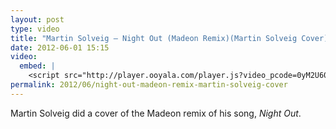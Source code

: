 ```yaml
---
layout: post
type: video
title: "Martin Solveig — Night Out (Madeon Remix)(Martin Solveig Cover)"
date: 2012-06-01 15:15
video: 
  embed: |
    <script src="http://player.ooyala.com/player.js?video_pcode=0yM2U60KQrAwuh8NdPRT3oFbLqgw&width=600&height=338&deepLinkEmbedCode=loa2t0NDoqAXNISMfXi5zK_EwhdhbYvq&embedCode=loa2t0NDoqAXNISMfXi5zK_EwhdhbYvq"></script>
permalink: 2012/06/night-out-madeon-remix-martin-solveig-cover
---
```


Martin Solveig did a cover of the Madeon remix of his song, _Night Out_.
